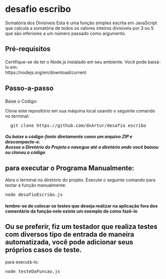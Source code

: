# desafio escribo

Somatória dos Divisíveis
Esta é uma função simples escrita em JavaScript que calcula a somatória de todos
os valores inteiros divisíveis por 3 ou 5 que são inferiores a um número passado como argumento.

<h2>
  
Pré-requisitos
</h2>
Certifique-se de ter o Node.js instalado em seu ambiente.
Você pode baixá-lo em:<br>
https://nodejs.org/en/download/current 

<h2>
  
Passo-a-passo
</h2>
Baixe o Código:

Clone este repositório em sua máquina local usando o seguinte comando no terminal:
<pre>
  git clone https://github.com/dxArtur/desafio_escribo
</pre>
<h5>
Ou baixe o código-fonte diretamente como um arquivo ZIP e descompacte-o.
  <br>
Acesse o Diretório do Projeto e navegue até o diretório onde você baixou ou clonou o código
</h5>

<h2>para executar o Programa Manualmente:</h2>

Abra o terminal no diretório do projeto.
Execute o seguinte comando para testar a função manualmente:

<pre>
node desafioEscribo.js
</pre>

<h4>lembre-se de colocar os testes que deseja realizar na aplicação fora dos comentário da função nele existe um exemplo de como fazê-lo</h4>


<h2>
  Ou se preferir, fiz um testador que realiza testes com diversos tipo de entrada de maneira automatizada, você pode adicionar seus próprios casos de teste.
</h2>
para executá-lo:

<pre>
node testeDaFuncao.js
</pre>

